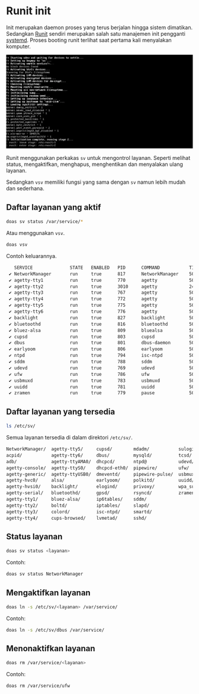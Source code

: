 # Runit init

Init merupakan daemon proses yang terus berjalan hingga sistem dimatikan. Sedangkan [Runit](http://smarden.org/runit/) sendiri merupakan salah satu manajemen init pengganti [systemd](https://systemd.io/). Proses booting runit terlihat saat pertama kali menyalakan komputer.

![Runit LangitKetujuh OS](../../media/image/runit-langitketujuh-id.webp)

Runit menggunakan perkakas `sv` untuk mengontrol layanan. Seperti melihat status, mengaktifkan, menghapus, menghentikan dan menyalakan ulang layanan.

Sedangkan `vsv` memiliki fungsi yang sama dengan `sv` namun lebih mudah dan sederhana.

## Daftar layanan yang aktif

```sh
doas sv status /var/service/*
```

Atau menggunakan `vsv`.

```sh
doas vsv
```

Contoh keluarannya.

```sh
   SERVICE              STATE   ENABLED   PID      COMMAND           TIME
 ✔ NetworkManager       run     true      817      NetworkManager    50 minutes
 ✔ agetty-tty1          run     true      770      agetty            50 minutes
 ✔ agetty-tty2          run     true      3010     agetty            24 minutes
 ✔ agetty-tty3          run     true      767      agetty            50 minutes
 ✔ agetty-tty4          run     true      772      agetty            50 minutes
 ✔ agetty-tty5          run     true      775      agetty            50 minutes
 ✔ agetty-tty6          run     true      776      agetty            50 minutes
 ✔ backlight            run     true      827      backlight         50 minutes
 ✔ bluetoothd           run     true      816      bluetoothd        50 minutes
 ✔ bluez-alsa           run     true      809      bluealsa          50 minutes
 ✔ cupsd                run     true      803      cupsd             50 minutes
 ✔ dbus                 run     true      801      dbus-daemon       50 minutes
 ✔ earlyoom             run     true      806      earlyoom          50 minutes
 ✔ ntpd                 run     true      794      isc-ntpd          50 minutes
 ✔ sddm                 run     true      788      sddm              50 minutes
 ✔ udevd                run     true      769      udevd             50 minutes
 ✔ ufw                  run     true      786      ufw               50 minutes
 ✔ usbmuxd              run     true      783      usbmuxd           50 minutes
 ✔ uuidd                run     true      781      uuidd             50 minutes
 ✔ zramen               run     true      779      pause             50 minutes
```

## Daftar layanan yang tersedia

```sh
ls /etc/sv/
```

Semua layanan tersedia di dalam direktori `/etc/sv/`.

```sh
NetworkManager/  agetty-tty5/     cupsd/        mdadm/           sulogin/
acpid/           agetty-tty6/     dbus/         mysqld/          tcsd/
adb/             agetty-ttyAMA0/  dhcpcd/       ntpd@            udevd/
agetty-console/  agetty-ttyS0/    dhcpcd-eth0/  pipewire/        ufw/
agetty-generic/  agetty-ttyUSB0/  dmeventd/     pipewire-pulse/  usbmuxd/
agetty-hvc0/     alsa/            earlyoom/     polkitd/         uuidd/
agetty-hvsi0/    backlight/       elogind/      privoxy/         wpa_supplicant/
agetty-serial/   bluetoothd/      gpsd/         rsyncd/          zramen/
agetty-tty1/     bluez-alsa/      ip6tables/    sddm/
agetty-tty2/     boltd/           iptables/     slapd/
agetty-tty3/     colord/          isc-ntpd/     smartd/
agetty-tty4/     cups-browsed/    lvmetad/      sshd/
```

## Status layanan

```sh
doas sv status <layanan>
```

Contoh:
```sh
doas sv status NetworkManager
```

## Mengaktifkan layanan

```sh
doas ln -s /etc/sv/<layanan> /var/service/
```

Contoh:
```sh
doas ln -s /etc/sv/dbus /var/service/
```

## Menonaktifkan layanan

```sh
doas rm /var/service/<layanan>
```

Contoh:
```sh
doas rm /var/service/ufw
```
